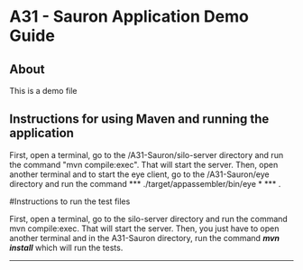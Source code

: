 # A31 - Sauron Application Demo Guide

## About

This is a demo file 

## Instructions for using Maven and running the application

First, open a terminal, go to the /A31-Sauron/silo-server directory and run the command "mvn compile:exec". That will start the server.
Then, open another terminal and to start the eye client, go to the /A31-Sauron/eye directory and run the command *** ./target/appassembler/bin/eye <args>* *** .

#Instructions to run the test files

First, open a terminal, go to the silo-server directory and run the command mvn compile:exec. That will start the server.
Then, you just have to open another terminal and in the A31-Sauron directory, run the command ***mvn install*** which will run the tests.



----

